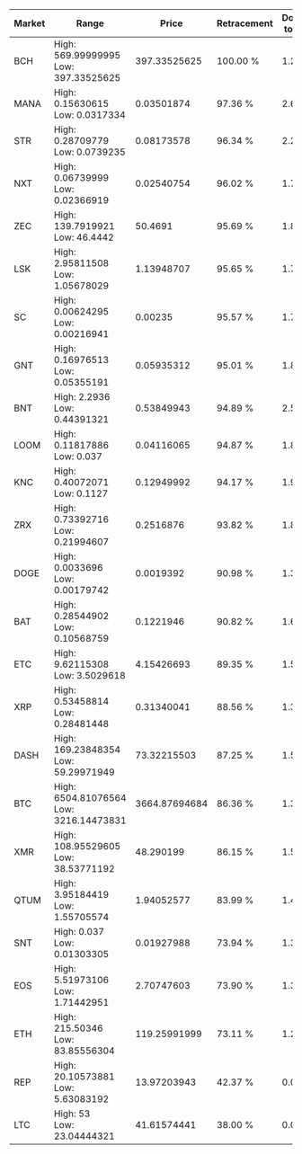 | Market | Range | Price| Retracement | Doubles to 50% |
| --- | --- | --- | --- | --- |
| BCH | High: 569.99999995<br />Low: 397.33525625 | 397.33525625 | 100.00 % | 1.22 |
| MANA | High: 0.15630615<br />Low: 0.0317334 | 0.03501874 | 97.36 % | 2.68 |
| STR | High: 0.28709779<br />Low: 0.0739235 | 0.08173578 | 96.34 % | 2.21 |
| NXT | High: 0.06739999<br />Low: 0.02366919 | 0.02540754 | 96.02 % | 1.79 |
| ZEC | High: 139.7919921<br />Low: 46.4442 | 50.4691 | 95.69 % | 1.85 |
| LSK | High: 2.95811508<br />Low: 1.05678029 | 1.13948707 | 95.65 % | 1.76 |
| SC | High: 0.00624295<br />Low: 0.00216941 | 0.00235 | 95.57 % | 1.79 |
| GNT | High: 0.16976513<br />Low: 0.05355191 | 0.05935312 | 95.01 % | 1.88 |
| BNT | High: 2.2936<br />Low: 0.44391321 | 0.53849943 | 94.89 % | 2.54 |
| LOOM | High: 0.11817886<br />Low: 0.037 | 0.04116065 | 94.87 % | 1.89 |
| KNC | High: 0.40072071<br />Low: 0.1127 | 0.12949992 | 94.17 % | 1.98 |
| ZRX | High: 0.73392716<br />Low: 0.21994607 | 0.2516876 | 93.82 % | 1.89 |
| DOGE | High: 0.0033696<br />Low: 0.00179742 | 0.0019392 | 90.98 % | 1.33 |
| BAT | High: 0.28544902<br />Low: 0.10568759 | 0.1221946 | 90.82 % | 1.60 |
| ETC | High: 9.62115308<br />Low: 3.5029618 | 4.15426693 | 89.35 % | 1.58 |
| XRP | High: 0.53458814<br />Low: 0.28481448 | 0.31340041 | 88.56 % | 1.31 |
| DASH | High: 169.23848354<br />Low: 59.29971949 | 73.32215503 | 87.25 % | 1.56 |
| BTC | High: 6504.81076564<br />Low: 3216.14473831 | 3664.87694684 | 86.36 % | 1.33 |
| XMR | High: 108.95529605<br />Low: 38.53771192 | 48.290199 | 86.15 % | 1.53 |
| QTUM | High: 3.95184419<br />Low: 1.55705574 | 1.94052577 | 83.99 % | 1.42 |
| SNT | High: 0.037<br />Low: 0.01303305 | 0.01927988 | 73.94 % | 1.30 |
| EOS | High: 5.51973106<br />Low: 1.71442951 | 2.70747603 | 73.90 % | 1.34 |
| ETH | High: 215.50346<br />Low: 83.85556304 | 119.25991999 | 73.11 % | 1.26 |
| REP | High: 20.10573881<br />Low: 5.63083192 | 13.97203943 | 42.37 % | 0.00 |
| LTC | High: 53<br />Low: 23.04444321 | 41.61574441 | 38.00 % | 0.00 |
